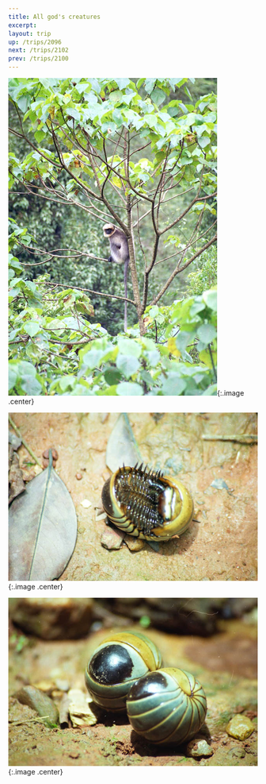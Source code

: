 ```yaml
---
title: All god's creatures
excerpt: 
layout: trip
up: /trips/2096
next: /trips/2102
prev: /trips/2100
---
```



![wf-06.jpg](/images/trips/wf2003/wf-06.jpg 'wf-06.jpg'){:.image .center}


![wf-16.jpg](/images/trips/wf2003/wf-16.jpg 'wf-16.jpg'){:.image .center}


![wf-17.jpg](/images/trips/wf2003/wf-17.jpg 'wf-17.jpg'){:.image .center}




